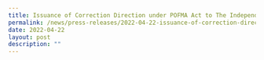 ```yaml
---
title: Issuance of Correction Direction under POFMA Act to The Independent Singapore
permalink: /news/press-releases/2022-04-22-issuance-of-correction-direction-to-the-independent-singapore
date: 2022-04-22
layout: post
description: ""
---
```

